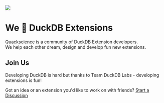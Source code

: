<!-- ![image](https://github.com/user-attachments/assets/854d28ac-ff4d-4068-b1ea-fec288851ce0) -->

<img src="https://github.com/user-attachments/assets/9293b13a-2413-455e-900c-188db968c243" />

# We 💛 DuckDB Extensions

Quackscience is a community of DuckDB Extension developers.<br>
We help each other dream, design and develop fun new extensions.

## Join Us
Developing DuckDB is hard but thanks to Team DuckDB Labs - developing extensions is fun!<br>

Got an idea or an extension you'd like to work on with friends? [Start a Discussion](https://github.com/quackscience/.github/discussions)
